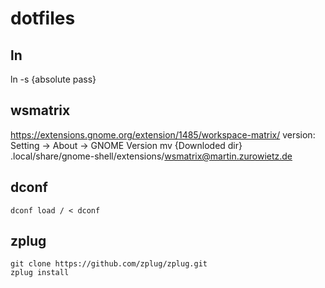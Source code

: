# dotfiles

## ln
ln -s {absolute pass}

## wsmatrix
https://extensions.gnome.org/extension/1485/workspace-matrix/
version: Setting -> About -> GNOME Version
mv {Downloded dir} .local/share/gnome-shell/extensions/wsmatrix@martin.zurowietz.de

## dconf
```
dconf load / < dconf
```

## zplug
```
git clone https://github.com/zplug/zplug.git
zplug install
```

